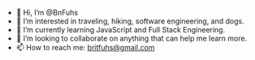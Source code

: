 - 👋 Hi, I’m @BnFuhs
- 👀 I’m interested in traveling, hiking, software engineering, and dogs.
- 🌱 I’m currently learning JavaScript and Full Stack Engineering.
- 💞️ I’m looking to collaborate on anything that can help me learn more.
- 📫 How to reach me: britfuhs@gmail.com

<!---
BnFuhs/BnFuhs is a ✨ special ✨ repository because its `README.md` (this file) appears on your GitHub profile.
You can click the Preview link to take a look at your changes.
--->
